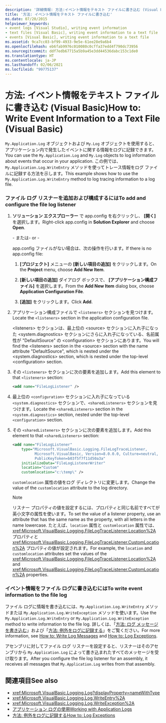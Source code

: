 ```yaml
---
description: '詳細情報: 方法:イベント情報をテキスト ファイルに書き込む (Visual Basic)'
title: '方法: イベント情報をテキスト ファイルに書き込む'
ms.date: 07/20/2015
helpviewer_keywords:
- event logs [Visual Studio], writing event information
- text files [Visual Basic], writing event information to a text file
- events [Visual Basic], writing event information to a text file
ms.assetid: 9ca7cc03-bf99-4933-9e5e-61ee28e9a6b4
ms.openlocfilehash: eb6fab9976c010080c0cffa37edd4f790dc73956
ms.sourcegitcommit: ddf7edb67715a5b9a45e3dd44536dabc153c1de0
ms.translationtype: HT
ms.contentlocale: ja-JP
ms.lasthandoff: 02/06/2021
ms.locfileid: "99775137"
---
```

# <a name="how-to-write-event-information-to-a-text-file-visual-basic"></a><span data-ttu-id="d2005-103">方法: イベント情報をテキスト ファイルに書き込む (Visual Basic)</span><span class="sxs-lookup"><span data-stu-id="d2005-103">How to: Write Event Information to a Text File (Visual Basic)</span></span>

<span data-ttu-id="d2005-104">`My.Application.Log` オブジェクトおよび `My.Log` オブジェクトを使用すると、アプリケーション内で発生したイベントに関する情報をログに記録できます。</span><span class="sxs-lookup"><span data-stu-id="d2005-104">You can use the `My.Application.Log` and `My.Log` objects to log information about events that occur in your application.</span></span> <span data-ttu-id="d2005-105">この例では、`My.Application.Log.WriteEntry` メソッドを使ってトレース情報をログ ファイルに記録する方法を示します。</span><span class="sxs-lookup"><span data-stu-id="d2005-105">This example shows how to use the `My.Application.Log.WriteEntry` method to log tracing information to a log file.</span></span>

### <a name="to-add-and-configure-the-file-log-listener"></a><span data-ttu-id="d2005-106">ファイル ログ リスナーを追加および構成するには</span><span class="sxs-lookup"><span data-stu-id="d2005-106">To add and configure the file log listener</span></span>

1. <span data-ttu-id="d2005-107">**ソリューション エクスプローラー** で app.config を右クリックし、 **[開く]** を選択します。</span><span class="sxs-lookup"><span data-stu-id="d2005-107">Right-click app.config in **Solution Explorer** and choose **Open**.</span></span>

     <span data-ttu-id="d2005-108">\- または</span><span class="sxs-lookup"><span data-stu-id="d2005-108">\- or -</span></span>

     <span data-ttu-id="d2005-109">app.config ファイルがない場合は、次の操作を行います。</span><span class="sxs-lookup"><span data-stu-id="d2005-109">If there is no app.config file:</span></span>

    1. <span data-ttu-id="d2005-110">**[プロジェクト]** メニューの **[新しい項目の追加]** をクリックします。</span><span class="sxs-lookup"><span data-stu-id="d2005-110">On the **Project** menu, choose **Add New Item**.</span></span>

    2. <span data-ttu-id="d2005-111">**[新しい項目の追加]** ダイアログ ボックスで、 **[アプリケーション構成ファイル]** を選択します。</span><span class="sxs-lookup"><span data-stu-id="d2005-111">From the **Add New Item** dialog box, choose **Application Configuration File**.</span></span>

    3. <span data-ttu-id="d2005-112">**[追加]** をクリックします。</span><span class="sxs-lookup"><span data-stu-id="d2005-112">Click **Add**.</span></span>

2. <span data-ttu-id="d2005-113">アプリケーション構成ファイルで `<listeners>` セクションを見つけます。</span><span class="sxs-lookup"><span data-stu-id="d2005-113">Locate the `<listeners>` section in the application configuration file.</span></span>

     <span data-ttu-id="d2005-114">\<listeners> セクションは、最上位の \<source> セクションに入れ子になった \<system.diagnostics> セクションにさらに入れ子になっている、名前属性が "DefaultSource" の \<configuration> セクションにあります。</span><span class="sxs-lookup"><span data-stu-id="d2005-114">You will find the \<listeners> section in the \<source> section with the name attribute "DefaultSource", which is nested under the \<system.diagnostics> section, which is nested under the top-level \<configuration> section.</span></span>

3. <span data-ttu-id="d2005-115">その `<listeners>` セクションに次の要素を追加します。</span><span class="sxs-lookup"><span data-stu-id="d2005-115">Add this element to that `<listeners>` section:</span></span>

    ```xml
    <add name="FileLogListener" />
    ```

4. <span data-ttu-id="d2005-116">最上位の `<configuration>` セクションに入れ子になっている `<system.diagnostics>` セクションで、`<sharedListeners>` セクションを見つけます。</span><span class="sxs-lookup"><span data-stu-id="d2005-116">Locate the `<sharedListeners>` section in the `<system.diagnostics>` section, nested under the top-level `<configuration>` section.</span></span>

5. <span data-ttu-id="d2005-117">その `<sharedListeners>` セクションに次の要素を追加します。</span><span class="sxs-lookup"><span data-stu-id="d2005-117">Add this element to that `<sharedListeners>` section:</span></span>

    ```xml
    <add name="FileLogListener"
        type="Microsoft.VisualBasic.Logging.FileLogTraceListener,
              Microsoft.VisualBasic, Version=8.0.0.0, Culture=neutral,
              PublicKeyToken=b03f5f7f11d50a3a"
        initializeData="FileLogListenerWriter"
        location="Custom"
        customlocation="c:\temp\" />
    ```

     <span data-ttu-id="d2005-118">`customlocation` 属性の値をログ ディレクトリに変更します。</span><span class="sxs-lookup"><span data-stu-id="d2005-118">Change the value of the `customlocation` attribute to the log directory.</span></span>

    > [!NOTE]
    > <span data-ttu-id="d2005-119">リスナー プロパティの値を設定するには、プロパティと同じ名前ですべてが英小文字の属性を使います。</span><span class="sxs-lookup"><span data-stu-id="d2005-119">To set the value of a listener property, use an attribute that has the same name as the property, with all letters in the name lowercase.</span></span> <span data-ttu-id="d2005-120">たとえば、`location` 属性と `customlocation` 属性では、<xref:Microsoft.VisualBasic.Logging.FileLogTraceListener.Location%2A> プロパティと <xref:Microsoft.VisualBasic.Logging.FileLogTraceListener.CustomLocation%2A> プロパティの値が設定されます。</span><span class="sxs-lookup"><span data-stu-id="d2005-120">For example, the `location` and `customlocation` attributes set the values of the <xref:Microsoft.VisualBasic.Logging.FileLogTraceListener.Location%2A> and <xref:Microsoft.VisualBasic.Logging.FileLogTraceListener.CustomLocation%2A> properties.</span></span>

### <a name="to-write-event-information-to-the-file-log"></a><span data-ttu-id="d2005-121">イベント情報をファイル ログに書き込むには</span><span class="sxs-lookup"><span data-stu-id="d2005-121">To write event information to the file log</span></span>

<span data-ttu-id="d2005-122">ファイル ログに情報を書き込むには、`My.Application.Log.WriteEntry` メソッドまたは `My.Application.Log.WriteException` メソッドを使います。</span><span class="sxs-lookup"><span data-stu-id="d2005-122">Use the `My.Application.Log.WriteEntry` or `My.Application.Log.WriteException` method to write information to the file log.</span></span> <span data-ttu-id="d2005-123">詳しくは、「[方法: ログ メッセージを書き込む](how-to-write-log-messages.md)」および「[方法: 例外をログに記録する](how-to-log-exceptions.md)」をご覧ください。</span><span class="sxs-lookup"><span data-stu-id="d2005-123">For more information, see [How to: Write Log Messages](how-to-write-log-messages.md) and [How to: Log Exceptions](how-to-log-exceptions.md).</span></span>

<span data-ttu-id="d2005-124">アセンブリに対してファイル ログ リスナーを設定すると、リスナーはそのアセンブリから `My.Application.Log` によって書き込まれたすべてのメッセージを受け取ります。</span><span class="sxs-lookup"><span data-stu-id="d2005-124">After you configure the file log listener for an assembly, it receives all messages that `My.Application.Log` writes from that assembly.</span></span>

## <a name="see-also"></a><span data-ttu-id="d2005-125">関連項目</span><span class="sxs-lookup"><span data-stu-id="d2005-125">See also</span></span>

- <xref:Microsoft.VisualBasic.Logging.Log?displayProperty=nameWithType>
- <xref:Microsoft.VisualBasic.Logging.Log.WriteEntry%2A>
- <xref:Microsoft.VisualBasic.Logging.Log.WriteException%2A>
- [<span data-ttu-id="d2005-126">アプリケーション ログの使用</span><span class="sxs-lookup"><span data-stu-id="d2005-126">Working with Application Logs</span></span>](working-with-application-logs.md)
- [<span data-ttu-id="d2005-127">方法: 例外をログに記録する</span><span class="sxs-lookup"><span data-stu-id="d2005-127">How to: Log Exceptions</span></span>](how-to-log-exceptions.md)
